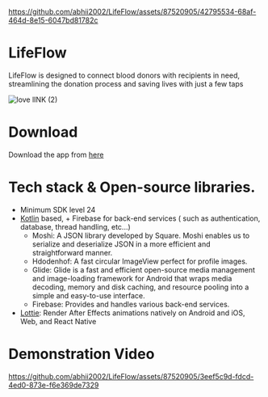 
https://github.com/abhii2002/LifeFlow/assets/87520905/42795534-68af-464d-8e15-6047bd81782c
# LifeFlow
LifeFlow is designed to connect blood donors with recipients in need, streamlining the donation process and saving lives with just a few taps

![love lINK (2)](https://github.com/abhii2002/LifeFlow/assets/87520905/c53845fb-3786-4435-8aa9-123959225b44)

 # Download
 Download the app from [here](https://github.com/abhii2002/MarvelBunch/releases/tag/v1.0.0)
 
# Tech stack & Open-source libraries. 
 - Minimum SDK level 24
- [Kotlin](https://kotlinlang.org/) based, + Firebase for back-end services ( such as authentication, database, thread handling, etc...)
  - Moshi: A JSON library developed by Square. Moshi enables us to serialize and deserialize JSON in a more efficient and straightforward manner.
  - Hdodenhof: A fast circular ImageView perfect for profile images. 
  - Glide: Glide is a fast and efficient open-source media management and image-loading framework for Android that wraps media decoding, memory and disk caching, and resource pooling into a simple and easy-to-use interface.
  - Firebase: Provides and handles various back-end services. 
- [Lottie](https://github.com/airbnb/lottie-android): Render After Effects animations natively on Android and iOS, Web, and React Native

#  Demonstration Video 

https://github.com/abhii2002/LifeFlow/assets/87520905/3eef5c9d-fdcd-4ed0-873e-f6e369de7329

